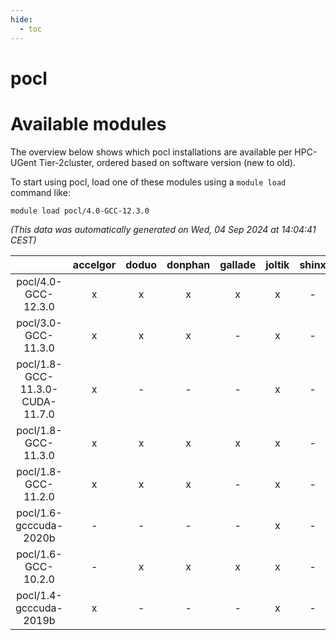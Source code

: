 ```yaml
---
hide:
  - toc
---
```


pocl
====

# Available modules


The overview below shows which pocl installations are available per HPC-UGent Tier-2cluster, ordered based on software version (new to old).

To start using pocl, load one of these modules using a `module load` command like:

```shell
module load pocl/4.0-GCC-12.3.0
```

*(This data was automatically generated on Wed, 04 Sep 2024 at 14:04:41 CEST)*  

| |accelgor|doduo|donphan|gallade|joltik|shinx|skitty|
| :---: | :---: | :---: | :---: | :---: | :---: | :---: | :---: |
|pocl/4.0-GCC-12.3.0|x|x|x|x|x|-|x|
|pocl/3.0-GCC-11.3.0|x|x|x|-|x|-|x|
|pocl/1.8-GCC-11.3.0-CUDA-11.7.0|x|-|-|-|x|-|-|
|pocl/1.8-GCC-11.3.0|x|x|x|x|x|-|x|
|pocl/1.8-GCC-11.2.0|x|x|x|-|x|-|x|
|pocl/1.6-gcccuda-2020b|-|-|-|-|x|-|-|
|pocl/1.6-GCC-10.2.0|-|x|x|x|x|-|x|
|pocl/1.4-gcccuda-2019b|x|-|-|-|x|-|-|
